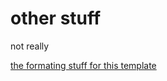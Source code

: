 # other stuff

not really

[the formating stuff for this template](https://pmarsceill.github.io/just-the-docs/)
